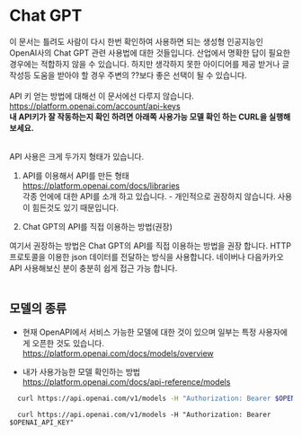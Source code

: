 # Chat GPT
이 문서는 틀려도 사람이 다시 한번 확인하여 사용하면 되는 생성형 인공지능인 OpenAI사의 Chat GPT 관련 사용법에 대한 것들입니다. 산업에서 명확한 답이 필요한 경우에는 적합하지 않을 수 있습니다. 하지만 생각하지 못한 아이디어를 제공 받거나 글작성등 도움을 받아야 할 경우 주변의 ??보다 좋은 선택이 될 수 있습니다.<br>
<br>
API 키 얻는 방법에 대해선 이 문서에선 다루지 않습니다.<br>
  https://platform.openai.com/account/api-keys<br>
  **내 API키가 잘 작동하는지 확인 하려면 아래쪽 사용가능 모델 확인 하는 CURL을 실행해 보세요.**<br>
<br>

API 사용은 크게 두가지 형태가 있습니다.
<br>
1. API를 이용해서 API를 만든 형태<br>
  https://platform.openai.com/docs/libraries<br>
  각종 언에에 대한 API를 소개 하고 있습니다. - 개인적으로 권장하지 않습니다. 사용이 힘든것도 있기 때문입니다.<br>

1. Chat GPT의 API를 직접 이용하는 방법(권장)

여기서 권장하는 방법은 Chat GPT의 API를 직접 이용하는 방법을 권장 합니다. HTTP 프로토콜을 이용한 json 데이터를 전달하는 방식을 사용합니다. 네이버나 다음카카오 API 사용해보신 분이 충분히 쉽게 접근 가능 합니다.
<br>
<br>

## 모델의 종류
- 현재 OpenAPI에서 서비스 가능한 모델에 대한 것이 있으며 일부는 특정 사용자에게 오픈한 것도 있습니다.<br>
  https://platform.openai.com/docs/models/overview
  <br>

- 내가 사용가능한 모델 확인하는 방법<br>
  https://platform.openai.com/docs/api-reference/models<br>
```bash
  curl https://api.openai.com/v1/models -H "Authorization: Bearer $OPENAI_API_KEY"
```
```linux
  curl https://api.openai.com/v1/models -H "Authorization: Bearer $OPENAI_API_KEY"
```